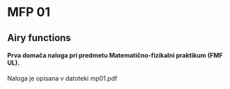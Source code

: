 # MFP 01
## Airy functions
#### Prva domača naloga pri predmetu Matematično-fizikalni praktikum (FMF UL).
Naloga je opisana v datoteki mp01.pdf
